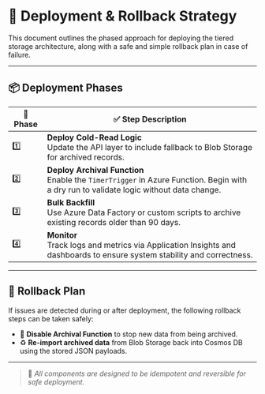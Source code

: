 # 🚀 Deployment & Rollback Strategy

This document outlines the phased approach for deploying the tiered storage architecture, along with a safe and simple rollback plan in case of failure.

---

## 📦 Deployment Phases

| 🔢 Phase | ✅ Step Description                                                                 |
|---------|--------------------------------------------------------------------------------------|
| 1️⃣      | **Deploy Cold-Read Logic**<br>Update the API layer to include fallback to Blob Storage for archived records. |
| 2️⃣      | **Deploy Archival Function**<br>Enable the `TimerTrigger` in Azure Function. Begin with a dry run to validate logic without data change. |
| 3️⃣      | **Bulk Backfill**<br>Use Azure Data Factory or custom scripts to archive existing records older than 90 days. |
| 4️⃣      | **Monitor**<br>Track logs and metrics via Application Insights and dashboards to ensure system stability and correctness. |

---

## 🔄 Rollback Plan

If issues are detected during or after deployment, the following rollback steps can be taken safely:

- 🚫 **Disable Archival Function** to stop new data from being archived.
- ♻️ **Re-import archived data** from Blob Storage back into Cosmos DB using the stored JSON payloads.

---

> 🧪 _All components are designed to be idempotent and reversible for safe deployment._
